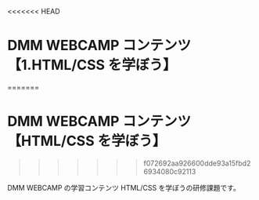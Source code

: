 <<<<<<< HEAD
# DMM WEBCAMP コンテンツ【1.HTML/CSS を学ぼう】
=======
# DMM WEBCAMP コンテンツ【HTML/CSS を学ぼう】
>>>>>>> f072692aa926600dde93a15fbd26934080c92113

DMM WEBCAMP の学習コンテンツ HTML/CSS を学ぼうの研修課題です。
